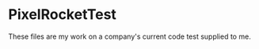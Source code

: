 PixelRocketTest
===============
These files are my work on a company's current code test supplied to me.
